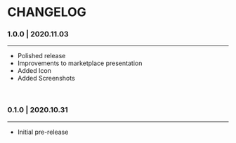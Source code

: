 # CHANGELOG

### <strong>1.0.0 | 2020.11.03</strong>
---
- Polished release
- Improvements to marketplace presentation
- Added Icon
- Added Screenshots

<br>

### <strong>0.1.0 | 2020.10.31</strong>
---
- Initial pre-release
